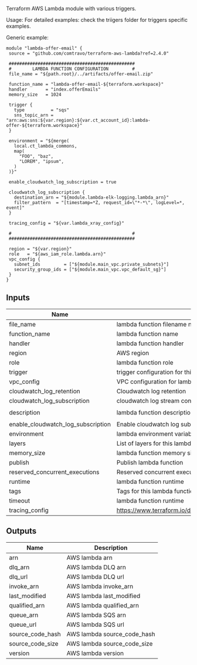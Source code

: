 Terraform AWS Lambda module with various triggers.

Usage:
For detailed examples: check the triigers folder for triggers specific examples.

Generic example:
```hcl
module "lambda-offer-email" {
 source = "github.com/comtravo/terraform-aws-lambda?ref=2.4.0"

 ################################################
 #        LAMBDA FUNCTION CONFIGURATION         #
 file_name = "${path.root}/../artifacts/offer-email.zip"

 function_name = "lambda-offer-email-${terraform.workspace}"
 handler       = "index.offerEmails"
 memory_size   = 1024

 trigger {
   type          = "sqs"
   sns_topic_arn = "arn:aws:sns:${var.region}:${var.ct_account_id}:lambda-offer-${terraform.workspace}"
 }

 environment = "${merge(
   local.ct_lambda_commons,
   map(
     "FOO", "baz",
     "LOREM", "ipsum",
   )
 )}"

 enable_cloudwatch_log_subscription = true

 cloudwatch_log_subscription {
   destination_arn = "${module.lambda-elk-logging.lambda_arn}"
   filter_pattern  = "[timestamp=*Z, request_id=\"*-*\", logLevel=*, event]"
 }

 tracing_config = "${var.lambda_xray_config}"

 #                                              #
 ################################################

 region = "${var.region}"
 role   = "${aws_iam_role.lambda.arn}"
 vpc_config {
   subnet_ids         = ["${module.main_vpc.private_subnets}"]
   security_group_ids = ["${module.main_vpc.vpc_default_sg}"]
 }
}
```

## Inputs

| Name | Description | Type | Default | Required |
|------|-------------|:----:|:-----:|:-----:|
| file\_name | lambda function filename name | string | n/a | yes |
| function\_name | lambda function name | string | n/a | yes |
| handler | lambda function handler | string | n/a | yes |
| region | AWS region | string | n/a | yes |
| role | lambda function role | string | n/a | yes |
| trigger | trigger configuration for this lambda function | map | n/a | yes |
| vpc\_config | VPC configuration for lambda | map | n/a | yes |
| cloudwatch\_log\_retention | Cloudwatch log retention | string | `"90"` | no |
| cloudwatch\_log\_subscription | cloudwatch log stream configuration | map | `<map>` | no |
| description | lambda function description | string | `"Managed by Terraform"` | no |
| enable\_cloudwatch\_log\_subscription | Enable cloudwatch log subscription | string | `"false"` | no |
| environment | lambda environment variables | map | `<map>` | no |
| layers | List of layers for this lambda function | list | `<list>` | no |
| memory\_size | lambda function memory size | string | `"128"` | no |
| publish | Publish lambda function | string | `"false"` | no |
| reserved\_concurrent\_executions | Reserved concurrent executions  for this lambda function | string | `"-1"` | no |
| runtime | lambda function runtime | string | `"nodejs12.x"` | no |
| tags | Tags for this lambda function | map | `<map>` | no |
| timeout | lambda function runtime | string | `"300"` | no |
| tracing\_config | https://www.terraform.io/docs/providers/aws/r/lambda\_function.html | map | `<map>` | no |

## Outputs

| Name | Description |
|------|-------------|
| arn | AWS lambda arn |
| dlq\_arn | AWS lambda DLQ arn |
| dlq\_url | AWS lambda DLQ url |
| invoke\_arn | AWS lambda invoke\_arn |
| last\_modified | AWS lambda last\_modified |
| qualified\_arn | AWS lambda qualified\_arn |
| queue\_arn | AWS lambda SQS arn |
| queue\_url | AWS lambda SQS url |
| source\_code\_hash | AWS lambda source\_code\_hash |
| source\_code\_size | AWS lambda source\_code\_size |
| version | AWS lambda version |

